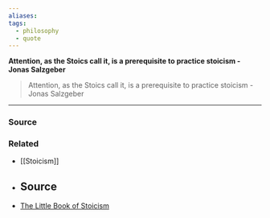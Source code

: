 ```yaml
---
aliases: 
tags:
  - philosophy
  - quote
---
```

**Attention, as the Stoics call it, is a prerequisite to practice stoicism - Jonas Salzgeber**

> Attention, as the Stoics call it, is a prerequisite to practice stoicism - Jonas Salzgeber
> 

---

### Source

### Related
- [[Stoicism]] 
- ## Source
- [The Little Book of Stoicism](https://books.google.com/books?id=X8SaDwAAQBAJ&pg=PT278&lpg=PT278&dq=attention+is+a+prerequisite+to+practice+stoicism&source=bl&ots=bZ7u_ylqpi&sig=ACfU3U0f4kwv10W44mTFnQGmMIzSf7YQaA&hl=en&sa=X&ved=2ahUKEwiF29D1_7roAhWDKs0KHRpZDl8Q6AEwAHoECAoQAQ#v=onepage&q=attention%20is%20a%20prerequisite%20to%20practice%20stoicism&f=false)